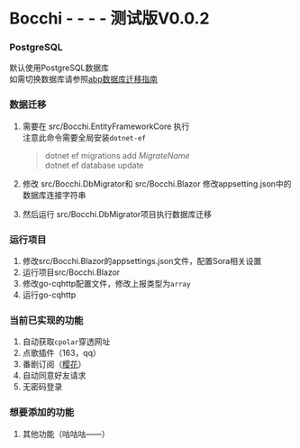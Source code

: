 ﻿# Bocchi - - - - 测试版V0.0.2

### PostgreSQL

默认使用PostgreSQL数据库 \
如需切换数据库请参照[abp数据库迁移指南](https://docs.abp.io/en/abp/latest/Entity-Framework-Core-Other-DBMS)

### 数据迁移

1. 需要在 src/Bocchi.EntityFrameworkCore 执行 \
   注意此命令需要全局安装`dotnet-ef`

   > dotnet ef migrations add $MigrateName$ \
   > dotnet ef database update

2. 修改 src/Bocchi.DbMigrator和 src/Bocchi.Blazor 修改appsetting.json中的数据库连接字符串
3. 然后运行 src/Bocchi.DbMigrator项目执行数据库迁移

### 运行项目

1. 修改src/Bocchi.Blazor的appsettings.json文件，配置Sora相关设置
2. 运行项目src/Bocchi.Blazor
3. 修改go-cqhttp配置文件，修改上报类型为`array`
4. 运行go-cqhttp

### 当前已实现的功能

1. 自动获取`cpolar`穿透网址
2. 点歌插件（163，qq）
3. 番剧订阅（[樱花](https://www.yhpdm.com)）
4. 自动同意好友请求
5. 无密码登录

### 想要添加的功能

1. 其他功能（咕咕咕——）